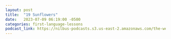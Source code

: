 ```yaml
---
layout: post
title:  "19 Sunflowers"
date:   2023-07-09 06:19:00 -0500
categories: first-language-lessons
podcast_link: https://nilbus-podcasts.s3.us-east-2.amazonaws.com/the-well-trained-mind/First%20Language%20Lessons/19%20Sunflowers.mp3
---
```

